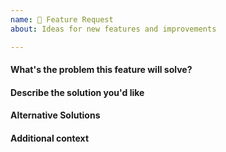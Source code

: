 ```yaml
---
name: 🚀 Feature Request
about: Ideas for new features and improvements

---
```


<!--
Thanks for suggesting a feature!

Quick check-list while suggesting features:
-->

#### What's the problem this feature will solve?
<!-- What are you trying to do, that you are unable to achieve with pytest as it currently stands? -->

#### Describe the solution you'd like
<!-- A clear and concise description of what you want to happen. -->

<!-- Provide examples of real-world use cases that this would enable and how it solves the problem described above. -->

#### Alternative Solutions
<!-- Have you tried to workaround the problem using a pytest plugin or other tools? Or a different approach to solving this issue? Please elaborate here. -->

#### Additional context
<!-- Add any other context, links, etc. about the feature here. -->
